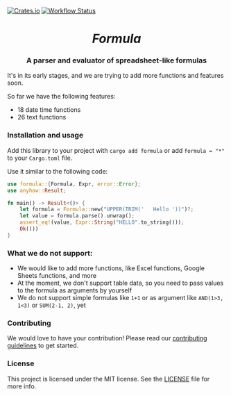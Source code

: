 [![Crates.io](https://img.shields.io/crates/v/formula.svg)](https://crates.io/crates/formula)
[![Workflow Status](https://github.com/omid/formula/workflows/ci/badge.svg)](https://github.com/omid/formula/actions?query=workflow%3A%22ci%22)

<h1 align="center"><em>Formula</em></h1>

<h3 align="center">
  A parser and evaluator of spreadsheet-like formulas
</h3>

It's in its early stages, and we are trying to add more functions and features soon.

So far we have the following features:

- 18 date time functions
- 26 text functions

### Installation and usage

Add this library to your project with `cargo add formula` or add `formula = "*"` to your `Cargo.toml` file.

Use it similar to the following code:

```rust
use formula::{Formula, Expr, error::Error};
use anyhow::Result;

fn main() -> Result<()> {
    let formula = Formula::new("UPPER(TRIM('   Hello '))")?;
    let value = formula.parse().unwrap();
    assert_eq!(value, Expr::String("HELLO".to_string()));
    Ok(())
}
```

### What we do not support:

- We would like to add more functions, like Excel functions, Google Sheets functions, and more
- At the moment, we don't support table data, so you need to pass values to the formula as arguments by yourself
- We do not support simple formulas like `1+1` or as argument like `AND(1>3, 1<3)` or `SUM(2-1, 2)`, yet

### Contributing

We would love to have your contribution! Please read our [contributing guidelines](CONTRIBUTING.md) to get started.

### License

This project is licensed under the MIT license. See the [LICENSE](LICENSE.md) file for more info.
